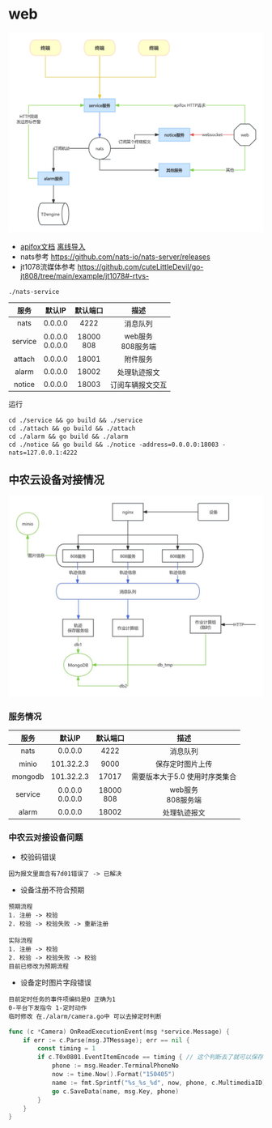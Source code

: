 # web

![架构图](./testdata/web架构图.jpg)

- [apifox文档](https://vsh9jdgg5d.apifox.cn) [离线导入](./testdata/JT808协议.apifox.json)
- nats参考 https://github.com/nats-io/nats-server/releases
- jt1078流媒体参考 https://github.com/cuteLittleDevil/go-jt808/tree/main/example/jt1078#-rtvs-

```
./nats-service
```

| 服务  |   默认IP   | 默认端口 | 描述 |
| :---:   | :-------: | :--: | :--: |
|  nats | 0.0.0.0 | 4222 | 消息队列 |
|  service | 0.0.0.0 <br/> 0.0.0.0 | 18000 <br/> 808 | web服务 <br> 808服务端 |
|  attach | 0.0.0.0 | 18001 | 附件服务 |
|  alarm | 0.0.0.0 | 18002 | 处理轨迹报文 |
|  notice | 0.0.0.0 | 18003 | 订阅车辆报文交互 |

运行
```
cd ./service && go build && ./service
cd ./attach && go build && ./attach
cd ./alarm && go build && ./alarm
cd ./notice && go build && ./notice -address=0.0.0.0:18003 -nats=127.0.0.1:4222
```

## 中农云设备对接情况

![数据处理](./testdata/中农云数据处理.jpeg)

### 服务情况
| 服务  |   默认IP   | 默认端口 | 描述 |
| :---:   | :-------: | :--: | :--: |
|  nats | 0.0.0.0 | 4222 | 消息队列 |
|  minio | 101.32.2.3 | 9000 | 保存定时图片上传 |
|  mongodb | 101.32.2.3 | 17017 | 需要版本大于5.0 使用时序类集合 |
|  service | 0.0.0.0 <br/> 0.0.0.0 | 18000 <br/> 808 | web服务 <br> 808服务端 |
|  alarm | 0.0.0.0 | 18002 | 处理轨迹报文 |


### 中农云对接设备问题

- 校验码错误
```
因为报文里面含有7d01错误了 -> 已解决
```

- 设备注册不符合预期
```
预期流程
1. 注册 -> 校验
2. 校验 -> 校验失败 -> 重新注册

实际流程
1. 注册 -> 校验
2. 校验 -> 校验失败 -> 校验
目前已修改为预期流程
```

- 设备定时图片字段错误

```
目前定时任务的事件项编码是0 正确为1
0-平台下发指令 1-定时动作
临时修改 在./alarm/camera.go中 可以去掉定时判断
```

``` go
func (c *Camera) OnReadExecutionEvent(msg *service.Message) {
	if err := c.Parse(msg.JTMessage); err == nil {
		const timing = 1
		if c.T0x0801.EventItemEncode == timing { // 这个判断去了就可以保存了
			phone := msg.Header.TerminalPhoneNo
			now := time.Now().Format("150405")
			name := fmt.Sprintf("%s_%s_%d", now, phone, c.MultimediaID)
			go c.SaveData(name, msg.Key, phone)
		}
	}
}
```